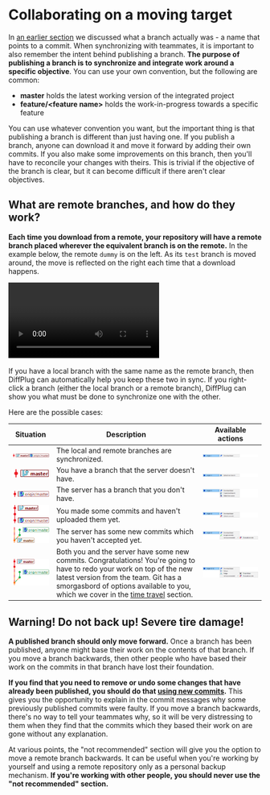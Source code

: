 # Collaborating on a moving target

In [an earlier section](../branches/) we discussed what a branch actually was - a name that points to a commit.  When synchronizing with teammates, it is important to also remember the intent behind publishing a branch.  **The purpose of publishing a branch is to synchronize and integrate work around a specific objective**.  You can use your own convention, but the following are common:

* **master** holds the latest working version of the integrated project
* **feature/&lt;feature name&gt;** holds the work-in-progress towards a specific feature

You can use whatever convention you want, but the important thing is that publishing a branch is different than just having one.  If you publish a branch, anyone can download it and move it forward by adding their own commits.  If you also make some improvements on this branch, then you'll have to reconcile your changes with theirs.  This is trivial if the objective of the branch is clear, but it can become difficult if there aren't clear objectives.

## What are remote branches, and how do they work?

**Each time you download from a remote, your repository will have a remote branch placed wherever the equivalent branch is on the remote.**  In the example below, the remote `dummy` is on the left.  As its `test` branch is moved around, the move is reflected on the right each time that a download happens.

![Moving a branch](share-branches.mp4)

If you have a local branch with the same name as the remote branch, then DiffPlug can automatically help you keep these two in sync.  If you right-click a branch (either the local branch or a remote branch), DiffPlug can show you what must be done to synchronize one with the other.

Here are the possible cases:

| Situation                              | Description                                         | Available actions                                      |
|--                                      |--                                                   | --                                                     |
| ![Synced](case-synced.png)             | The local and remote branches are synchronized.     | ![Synced actions](case-synced-actions.png)             |
| ![Local only](case-local-only.png)     | You have a branch that the server doesn't have.     | ![Local only actions](case-local-only-actions.png)     |
| ![Remote only](case-remote-only.png)   | The server has a branch that you don't have.        | ![Remote only actions](case-remote-only-actions.png)   |
| ![Local has new](case-local-new.png)   | You made some commits and haven't uploaded them yet. | ![Local has new actions](case-local-new-actions.png)   |
| ![Remote has new](case-remote-new.png) | The server has some new commits which you haven't accepted yet. | ![Remote has new actions](case-remote-new-actions.png) |
| ![Both have new](case-both.png)        | Both you and the server have some new commits.  Congratulations!  You're going to have to redo your work on top of the new latest version from the team.  Git has a smorgasbord of options available to you, which we cover in the [time travel](../time-travel/) section. | ![Both have new actions](case-both-actions.png)        |

## Warning!  Do not back up!  Severe tire damage!

**A published branch should only move forward.**  Once a branch has been published, anyone might base their work on the contents of that branch.  If you move a branch backwards, then other people who have based their work on the commits in that branch have lost their foundation.

**If you find that you need to remove or undo some changes that have already been published, you should do that [using new commits](../../time-travel/apply/).**  This gives you the opportunity to explain in the commit messages why some previously published commits were faulty.  If you move a branch backwards, there's no way to tell your teammates why, so it will be very distressing to them when they find that the commits which they based their work on are gone without any explanation.

At various points, the "not recommended" section will give you the option to move a remote branch backwards.  It can be useful when you're working by yourself and using a remote repository only as a personal backup mechanism.  **If you're working with other people, you should never use the "not recommended" section.**
